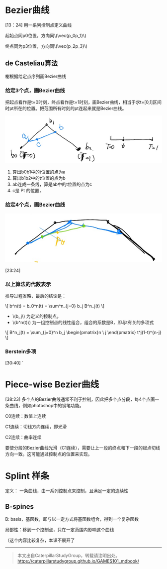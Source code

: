 
# Bezier曲线

[13：24] 用一系列控制点定义曲线

起始点同p0位置，方向同\\(\vec{p_0p_1}\\)

终点同为p3位置，方向同\\(\vec{p_2p_3}\\)

## de Casteliau算法

榭根据给定点序列画Bezier曲线

### 给定3个点，画Bezier曲线

把起点看作是t=0时刻，终点看作是t=1时刻，画Bezier曲线，相当于求t=[0,1]区间时pt所在的位置。把范围所有时刻的pt连起来就是Bezier曲线。

![](../assets/7.PNG)

1. 算出b0b1中的t位置的点为a
2. 算出b1b2中的t位置的点为b
3. ab连成一条线，算是ab中的t位置的点为c
4. c是 Pt 的位置，

### 给定4个点，画Bezier曲线

![](../assets/8.PNG)

[23:24]

### 以上算法的代数表示

推导过程省略，最后的结论是：

\\[
b^n(t) = b_0^n(t) = \sum^n_{j=0} b_j B^n_j(t)
\\]

- \\(b_j\\) 为定义的控制点。
- \\(b^n(t)\\) 为一组控制点的线性组合，组合的系数是B，即与t有关的多项式

\\[
B^n_j(t) = \sum_{j=0}^n b_j \begin{pmatrix}n \\
 j \end{pmatrix} t^j(1-t)^{n-j}
\\]

### Berstein多项

[30:40]
ˊ
# Piece-wise Bezier曲线

[38:23] 多个点的Bezier曲线通常不利于控制，因此把多个点分段，每4个点画一条曲线，例如photoshop中的钢笔功能。  

C0连续：数值上连续

C1连续：切线方向连续，即光滑

C2连续：曲率连续

要使分段的Bezier曲线光滑（C1连续），需要让上一段的终点和下一段的起点切线方向一致。这可能通过控制点的位置来实现。   

# Splint 样条

定义： 一条曲线，由一系列控制点来控制，且满足一定的连续性

## B-spines

B: basis，基函数，即与以一定方式将基函数组合，得到一个复杂函数

局部性：移到一个控制点，只在一定范围内影响这个曲线

（这个内容比较复杂，本课不展开了


----------------------------

> 本文出自CaterpillarStudyGroup，转载请注明出处。  
> https://caterpillarstudygroup.github.io/GAMES101_mdbook/
